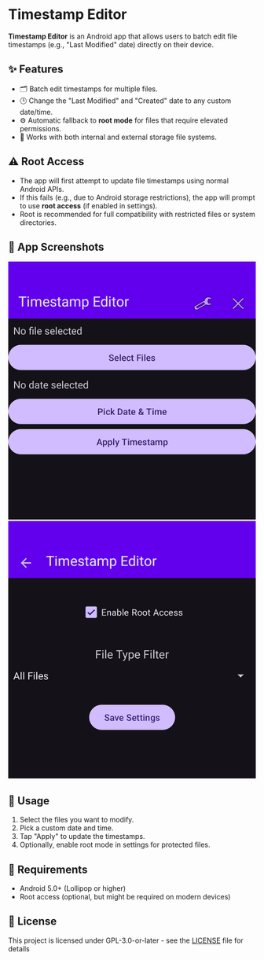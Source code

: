 # Timestamp Editor

**Timestamp Editor** is an Android app that allows users to batch edit file timestamps (e.g., "Last Modified" date) directly on their device.

## ✨ Features

- 🗂️ Batch edit timestamps for multiple files.
- 🕒 Change the "Last Modified" and "Created" date to any custom date/time.
- ⚙️ Automatic fallback to **root mode** for files that require elevated permissions.
- 📂 Works with both internal and external storage file systems.

## ⚠️ Root Access

- The app will first attempt to update file timestamps using normal Android APIs.
- If this fails (e.g., due to Android storage restrictions), the app will prompt to use **root access** (if enabled in settings).
- Root is recommended for full compatibility with restricted files or system directories.

## 📸 App Screenshots

![Alt text](https://raw.githubusercontent.com/grmasa/Timestamp-Editor/main/fastlane/metadata/android/en-US/images/phoneScreenshots/1.png?raw=true "Screenshot 1")
![Alt text](https://raw.githubusercontent.com/grmasa/Timestamp-Editor/main/fastlane/metadata/android/en-US/images/phoneScreenshots/2.png?raw=true "Screenshot 2")

## 🚀 Usage

1. Select the files you want to modify.
2. Pick a custom date and time.
3. Tap "Apply" to update the timestamps.
4. Optionally, enable root mode in settings for protected files.

## 📱 Requirements

- Android 5.0+ (Lollipop or higher)
- Root access (optional, but might be required on modern devices)

## 📝 License

This project is licensed under GPL-3.0-or-later - see the [LICENSE](LICENSE) file for details
